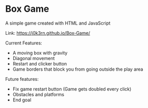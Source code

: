 # Box Game
A simple game created with HTML and JavaScript

Link: https://j0k3rn.github.io/Box-Game/ 
 
 Current Features:
 - A moving box with gravity
 - Diagonal movement
 - Restart and clicker button
 - Game borders that block you from going outside the play area
 
 Future features:
 - Fix game restart button (Game gets doubled every click)
 - Obstacles and platforms
 - End goal

